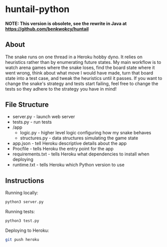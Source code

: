 # huntail-python

#### NOTE: This version is obsolete, see the rewrite in Java at https://github.com/benkwokcy/huntail

## About

The snake runs on one thread in a Heroku hobby dyno. It relies on heuristics rather than by enumerating future states. My main workflow is to watch arena games where the snake loses, find the board state where it went wrong, think about what move I would have made, turn that board state into a test case, and tweak the heuristics until it passes. If you want to change the snake's strategy and tests start failing, feel free to change the tests so they adhere to the strategy you have in mind!

## File Structure

- server.py - launch web server
- tests.py - run tests
- /app
  - logic.py - higher level logic configuring how my snake behaves
  - structures.py - data structures simulating the game state
- app.json - tell Heroku descriptive details about the app
- Procfile - tells Heroku the entry point for the app
- requirements.txt - tells Heroku what dependencies to install when deploying
- runtime.txt - tells Heroku which Python version to use

## Instructions

Running locally:

```bash
python3 server.py
```

Running tests:

```bash
python3 test.py
```

Deploying to Heroku:

```bash
git push heroku
```
